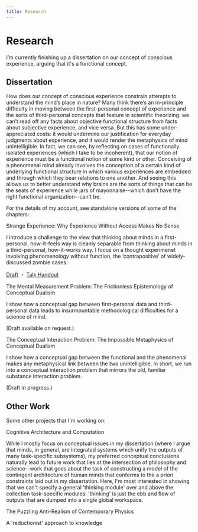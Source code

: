 ```yaml
---
title: Research
---
```


<h1 id="research">Research</h1>

<p class="page-description">I’m currently finishing up a dissertation on our concept of conscious experience, arguing that it's a functional concept.</p>


## Dissertation

How does our concept of conscious experience constrain attempts to understand the mind’s place in nature? Many think there’s an in-principle difficulty in moving between the first-personal concept of experience and the sorts of third-personal concepts that feature in scientific theorizing: we can’t read off any facts about objective functional structure from facts about subjective experience, and vice versa. But this has some under-appreciated costs: it would undermine our justification for everyday judgments about experience, and it would render the metaphysics of mind unintelligible. In fact, we can see, by reflecting on cases of functionally isolated experiences (which I take to be incoherent), that our notion of experience must be a functional notion of some kind or other. Conceiving of a phenomenal mind already involves the conception of a certain kind of underlying functional structure in which various experiences are embedded and through which they bear relations to one another. And seeing this allows us to better understand why brains are the sorts of things that can be the seats of experience while jars of mayonnaise--which don’t have the right functional organization--can't be.

For the details of my account, see standalone versions of some of the chapters:

<p class="item-title">Strange Experience: <span class="paper-subtitle">Why Experience Without Access Makes No Sense</span></p>

<div class="item-description">
<p>I introduce a challenge to the view that thinking about minds in a first-personal, how-it-feels way is cleanly separable from thinking about minds in a third-personal, how-it-works way. I focus on a thought experimenet involving phenomenology without function, the ‘contrapositive’ of widely-discussed zombie cases.</p>
<div class="little-links">
	<a href="assets/Kernion - Strange Experience.pdf">Draft</a> ・ <a href="assets/Kernion - Strange Experience - Pacific APA Handout.pdf">Talk Handout</a>
</div>
</div>

<!--
<div class="card bg-faded">
<div class="card-block"><p style="margin-bottom:0; font-size:10pt;">Take my super short <a href="https://docs.google.com/forms/d/e/1FAIpQLSfKN9CzRFSTkLHfXIUNBZ7sVlA_J6t5qm7LIkx086wBxs3pHQ/viewform?usp=sf_link">Strange Experience Survey</a> to log your intuitions about my central test case. (Or see <a href="https://docs.google.com/forms/d/e/1FAIpQLSfKN9CzRFSTkLHfXIUNBZ7sVlA_J6t5qm7LIkx086wBxs3pHQ/viewanalytics">the results</a>).</p></div></div>
-->

<p class="item-title">The Mental Measurement Problem: <span class="paper-subtitle">The Frictionless Epistemology of Conceptual Dualism</span></p>
<div class="item-description">
<p>I show how a conceptual gap between first-personal data and third-personal data leads to insurmountable methodological difficulties for a science of mind.</p>
<p>(Draft available on request.)</p>

<p class="item-title">The Conceptual Interaction Problem: <span class="paper-subtitle">The Impossible Metaphysics of Conceptual Dualism</span></p>
<div class="item-description">
<p>I show how a conceptual gap between the functional and the phenomenal makes any metaphysical link between the two unintelligible. In short, we run into a conceptual interaction problem that mirrors the old, familiar substance interaction problem.</p>
<p>(Draft in progress.)</p>

## Other Work

Some other projects that I'm working on:


Cognitive Architecture and Computation

While I mostly focus on conceptual issues in my dissertation (where I argue that minds, in general, are integrated systems which unify the outputs of many task-specific subsystems), my preferred conceptual conclusions naturally lead to future work that lies at the intersection of philosophy and science--work that goes about the task of constructing a model of the contingent architecture of human minds that conforms to the a priori constraints laid out in my dissertation. Here, I'm most interested in showing that we can't specify a general 'thinking module' over and above the collection task-specific modules: 'thinking' is just the ebb and flow of outputs that are dumped into a single global workspace.

The Puzzling Anti-Realism of Contemporary Physics

A 'reductionist' approach to knowledge



</div>